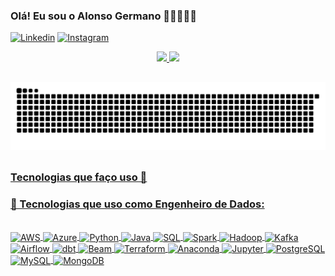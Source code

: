 
### Olá! Eu sou o Alonso Germano 🙋🏻‍♂️👨‍💻

[![Linkedin](https://img.shields.io/badge/LinkedIn-0077B5?style=for-the-badge&logo=linkedin&logoColor=white)](https://www.linkedin.com/in/germalonso/)
[![Instagram](https://img.shields.io/badge/Instagram-E4405F?style=for-the-badge&logo=instagram&logoColor=white)](https://www.instagram.com/germalonso/)

<div align="center">
  <a href="https://github.com/Germalonso">
  <img height="180em" src="https://github-readme-stats.vercel.app/api?username=Germalonso&show_icons=true&theme=tokyonight&cache_seconds=3600"/>
  <img height="180em" src="https://github-readme-stats.vercel.app/api/top-langs/?username=Germalonso&layout=compact&langs_count=7&theme=tokyonight&cache_seconds=3600"/>
</div>

##
![Snake animation](https://raw.githubusercontent.com/Germalonso/Germalonso/output/github-contribution-grid-snake.svg)
##

### Tecnologias que faço uso 🌌

### 🚀 Tecnologias que uso como Engenheiro de Dados:

<div style="display: inline_block"><br>

  <!-- Cloud -->
  <img align="center" alt="AWS" src="https://img.shields.io/badge/AWS-232F3E?style=for-the-badge&logo=amazonaws&logoColor=white">
  <img align="center" alt="Azure" src="https://img.shields.io/badge/Microsoft%20Azure-0078D4?style=for-the-badge&logo=microsoftazure&logoColor=white">

  <!-- Linguagens -->
  <img align="center" alt="Python" src="https://img.shields.io/badge/Python-3776AB?style=for-the-badge&logo=python&logoColor=white">
  <img align="center" alt="Java" src="https://img.shields.io/badge/Java-007396?style=for-the-badge&logo=openjdk&logoColor=white">
  <img align="center" alt="SQL" src="https://img.shields.io/badge/SQL-003B57?style=for-the-badge&logo=postgresql&logoColor=white">

  <!-- Big Data & Pipeline -->
  <img align="center" alt="Spark" src="https://img.shields.io/badge/Apache%20Spark-E25A1C?style=for-the-badge&logo=apachespark&logoColor=white">
  <img align="center" alt="Hadoop" src="https://img.shields.io/badge/Apache%20Hadoop-66CCFF?style=for-the-badge&logo=apachehadoop&logoColor=black">
  <img align="center" alt="Kafka" src="https://img.shields.io/badge/Apache%20Kafka-231F20?style=for-the-badge&logo=apachekafka&logoColor=white">
  <img align="center" alt="Airflow" src="https://img.shields.io/badge/Apache%20Airflow-017CEE?style=for-the-badge&logo=apacheairflow&logoColor=white">
  <img align="center" alt="dbt" src="https://img.shields.io/badge/dbt-FF694B?style=for-the-badge&logo=dbt&logoColor=white">
  <img align="center" alt="Beam" src="https://img.shields.io/badge/Apache%20Beam-F37626?style=for-the-badge&logo=apachespark&logoColor=white">

  <!-- Infra & Ambientes -->
  <img align="center" alt="Terraform" src="https://img.shields.io/badge/Terraform-7B42BC?style=for-the-badge&logo=terraform&logoColor=white">
  <img align="center" alt="Anaconda" src="https://img.shields.io/badge/Anaconda-44A833?style=for-the-badge&logo=anaconda&logoColor=white">
  <img align="center" alt="Jupyter" src="https://img.shields.io/badge/Jupyter-F37626?style=for-the-badge&logo=jupyter&logoColor=white">

  <!-- Banco de Dados -->
  <img align="center" alt="PostgreSQL" src="https://img.shields.io/badge/PostgreSQL-336791?style=for-the-badge&logo=postgresql&logoColor=white">
  <img align="center" alt="MySQL" src="https://img.shields.io/badge/MySQL-4479A1?style=for-the-badge&logo=mysql&logoColor=white">
  <img align="center" alt="MongoDB" src="https://img.shields.io/badge/MongoDB-47A248?style=for-the-badge&logo=mongodb&logoColor=white">

</div>

  

